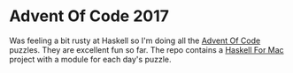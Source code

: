 # Advent Of Code 2017

Was feeling a bit rusty at Haskell so I'm doing all the [Advent Of Code](http://adventofcode.com/2017) puzzles. They are excellent fun so far.
The repo contains a [Haskell For Mac](http://haskellformac.com/) project with a module for each day's puzzle.
